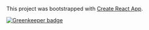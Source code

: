 This project was bootstrapped with [Create React App](https://github.com/facebookincubator/create-react-app).


[![Greenkeeper badge](https://badges.greenkeeper.io/mauricedb/nitflex-redux.svg)](https://greenkeeper.io/)